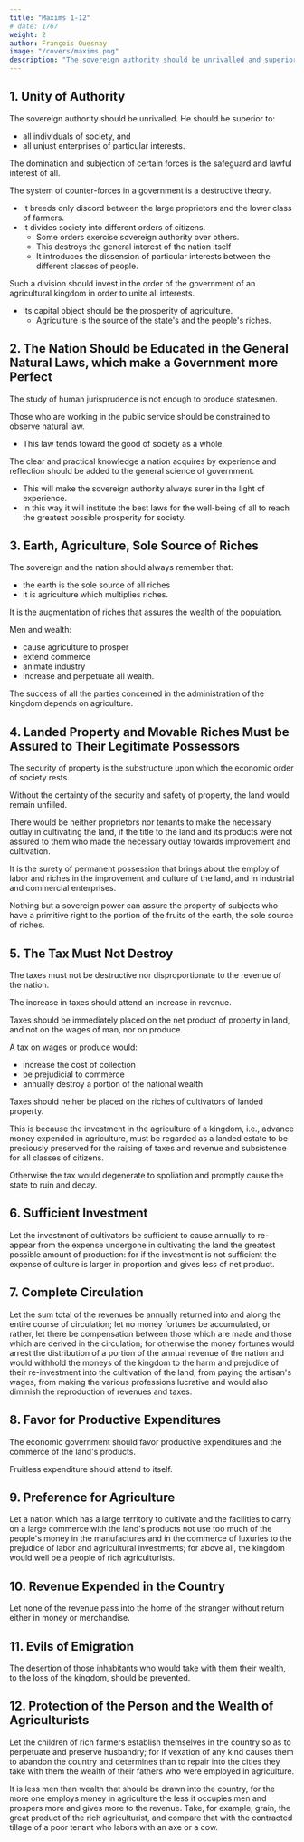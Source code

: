 ```yaml
---
title: "Maxims 1-12"
# date: 1767
weight: 2
author: François Quesnay
image: "/covers/maxims.png"
description: "The sovereign authority should be unrivalled and superior to all individuals of society"
---
```



<!-- Source:Francois Quesnay, 'General Maxims of the Economical Government in an Agricultural Kingdom', tr E.R. Blake, The Library of Original Sources, Volume VI, Milwaukee, Wisconsin, USA, 1915, pages 393-398. Original source is not documented, but probably Du Pont, Physiocratie.
Translated:E.R. Blake
Transcription/Markup:Steve Palmer
Proofread:-
Copyleft: Out of copyright. Permission is granted to copy and/or distribute this document under the terms of the Creative Commons Non-Commercial License -->


## 1. Unity of Authority

The sovereign authority should be unrivalled. He should be superior to:
- all individuals of society, and
- all unjust enterprises of particular interests.

The domination and subjection of certain forces is the safeguard and lawful interest of all. 

The system of counter-forces in a government is a destructive theory. 
- It breeds only discord between the large proprietors and the lower class of farmers. 
- It divides society into different orders of citizens.
  - Some orders exercise sovereign authority over others.
  - This destroys the general interest of the nation itself
  - It introduces the dissension of particular interests between the different classes of people. 

Such a division should invest in the order of the government of an agricultural kingdom in order to unite all interests. 
- Its capital object should be the prosperity of agriculture.
  - Agriculture is the source of the state's and the people's riches.


## 2. The Nation Should be Educated in the General Natural Laws, which make a Government more Perfect

The study of human jurisprudence is not enough to produce statesmen.

Those who are working in the public service should be constrained to observe natural law. 
- This law tends toward the good of society as a whole.

The clear and practical knowledge a nation acquires by experience and reflection should be added to the general science of government. 
- This will make the sovereign authority always surer in the light of experience. 
- In this way it will institute the best laws for the well-being of all to reach the greatest possible prosperity for society.


## 3. Earth, Agriculture, Sole Source of Riches

The sovereign and the nation should always remember that:
- the earth is the sole source of all riches
- it is agriculture which multiplies riches. 

It is the augmentation of riches that assures the wealth of the population.

Men and wealth:
- cause agriculture to prosper
- extend commerce
- animate industry
- increase and perpetuate all wealth.

The success of all the parties concerned in the administration of the kingdom depends on agriculture.


## 4. Landed Property and Movable Riches Must be Assured to Their Legitimate Possessors

The security of property is the substructure upon which the economic order of society rests.

Without the certainty of the security and safety of property, the land would remain unfilled. 

There would be neither proprietors nor tenants to make the necessary outlay in cultivating the land, if the title to the land and its products were not assured to them who made the necessary outlay towards improvement and cultivation.

It is the surety of permanent possession that brings about the employ of labor and riches in the improvement and culture of the land, and in industrial and commercial enterprises. 

Nothing but a sovereign power can assure the property of subjects who have a primitive right to the portion of the fruits of the earth, the sole source of riches.


## 5. The Tax Must Not Destroy

The taxes must not be destructive nor disproportionate to the revenue of the nation.

The increase in taxes should attend an increase in revenue. 

Taxes should be immediately placed on the net product of property in land, and not on the wages of man, nor on produce. 

A tax on wages or produce would:
- increase the cost of collection
- be prejudicial to commerce
- annually destroy a portion of the national wealth

Taxes should neiher be placed on the riches of cultivators of landed property. 

This is because the investment in the agriculture of a kingdom, i.e., advance money expended in agriculture, must be regarded as a landed estate to be preciously preserved for the raising of taxes and revenue and subsistence for all classes of citizens.

Otherwise the tax would degenerate to spoliation and promptly cause the state to ruin and decay.



## 6. Sufficient Investment

Let the investment of cultivators be sufficient to cause annually to re-appear from the expense undergone in cultivating the land the greatest possible amount of production: for if the investment is not sufficient the expense of culture is larger in proportion and gives less of net product.


## 7. Complete Circulation

Let the sum total of the revenues be annually returned into and along the entire course of circulation; let no money fortunes be accumulated, or rather, let there be compensation between those which are made and those which are derived in the circulation; for otherwise the money fortunes would arrest the distribution of a portion of the annual revenue of the nation and would withhold the moneys of the kingdom to the harm and prejudice of their re-investment into the cultivation of the land, from paying the artisan's wages, from making the various professions lucrative and would also diminish the reproduction of revenues and taxes.


## 8. Favor for Productive Expenditures

The economic government should favor productive expenditures and the commerce of the land's products. 

Fruitless expenditure should attend to itself.


## 9. Preference for Agriculture

Let a nation which has a large territory to cultivate and the facilities to carry on a large commerce with the land's products not use too much of the people's money in the manufactures and in the commerce of luxuries to the prejudice of labor and agricultural investments; for above all, the kingdom would well be a people of rich agriculturists.


## 10. Revenue Expended in the Country

Let none of the revenue pass into the home of the stranger without return either in money or merchandise.


## 11. Evils of Emigration

The desertion of those inhabitants who would take with them their wealth, to the loss of the kingdom, should be prevented.


## 12. Protection of the Person and the Wealth of Agriculturists

Let the children of rich farmers establish themselves in the country so as to perpetuate and preserve husbandry; for if vexation of any kind causes them to abandon the country and determines than to repair into the cities they take with them the wealth of their fathers who were employed in agriculture. 

It is less men than wealth that should be drawn into the country, for the more one employs money in agriculture the less it occupies men and prospers more and gives more to the revenue. Take, for example, grain, the great product of the rich agriculturist, and compare that with the contracted tillage of a poor tenant who labors with an axe or a cow.
